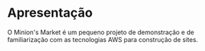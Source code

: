 # Apresentação
O Minion's Market é um pequeno projeto de demonstração e de familiarização com as tecnologias AWS para construção de sites.
